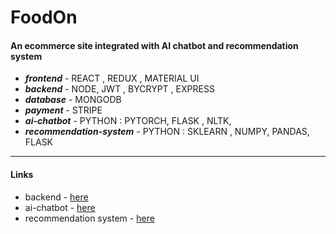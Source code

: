 # FoodOn

#### An ecommerce site integrated with AI chatbot and recommendation system

- **_frontend_** - REACT , REDUX , MATERIAL UI
- **_backend_** - NODE, JWT , BYCRYPT , EXPRESS
- **_database_** - MONGODB
- **_payment_** - STRIPE
- **_ai-chatbot_** - PYTHON : PYTORCH, FLASK , NLTK,
- **_recommendation-system_** - PYTHON : SKLEARN , NUMPY, PANDAS, FLASK

<hr/>

#### Links

- backend - [here](https://github.com/DevGautam2000/foodon-backend-mern)
- ai-chatbot - [here](https://github.com/DevGautam2000/ai-chatbot)
- recommendation system - [here](https://github.com/DevGautam2000/product-recommendation-system/)
